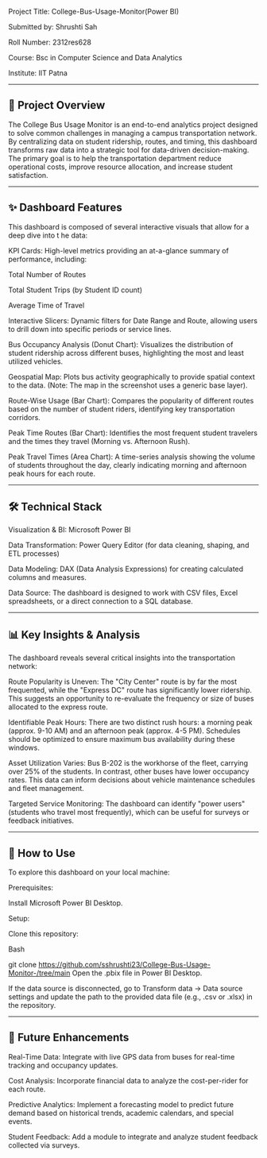 Project Title: College-Bus-Usage-Monitor(Power BI)

Submitted by: Shrushti Sah 

Roll Number: 2312res628  

Course: Bsc in Computer Science and Data Analytics

Institute: IIT Patna  

--------------------------------------------------------------------
🎯 Project Overview
--------------------------------------------------------------------
The College Bus Usage Monitor is an end-to-end analytics project designed to solve common challenges in managing a campus transportation network. By centralizing data on student ridership, routes, and timing, this dashboard transforms raw data into a strategic tool for data-driven decision-making. The primary goal is to help the transportation department reduce operational costs, improve resource allocation, and increase student satisfaction.


-------------------------------------------------------------------------------------------
✨ Dashboard Features
--------------------------------------------------------------------------------------
This dashboard is composed of several interactive visuals that allow for a deep dive into t
he data:

KPI Cards: High-level metrics providing an at-a-glance summary of performance, including:

Total Number of Routes

Total Student Trips (by Student ID count)

Average Time of Travel

Interactive Slicers: Dynamic filters for Date Range and Route, allowing users to drill down into specific periods or service lines.

Bus Occupancy Analysis (Donut Chart): Visualizes the distribution of student ridership across different buses, highlighting the most and least utilized vehicles.

Geospatial Map: Plots bus activity geographically to provide spatial context to the data. (Note: The map in the screenshot uses a generic base layer).

Route-Wise Usage (Bar Chart): Compares the popularity of different routes based on the number of student riders, identifying key transportation corridors.

Peak Time Routes (Bar Chart): Identifies the most frequent student travelers and the times they travel (Morning vs. Afternoon Rush).

Peak Travel Times (Area Chart): A time-series analysis showing the volume of students throughout the day, clearly indicating morning and afternoon peak hours for each route.


---------------------------------------------------------------------------------------------------------------------------
🛠️ Technical Stack
--------------------------------------------------------------------------------------------------------------------------------
Visualization & BI: Microsoft Power BI

Data Transformation: Power Query Editor (for data cleaning, shaping, and ETL processes)

Data Modeling: DAX (Data Analysis Expressions) for creating calculated columns and measures.

Data Source: The dashboard is designed to work with CSV files, Excel spreadsheets, or a direct connection to a SQL database.


------------------------------------------------------------------------------------------------------------------------------------------------------
📊 Key Insights & Analysis
-------------------------------------------------------------------------------------------------------------------------------------------------------------
The dashboard reveals several critical insights into the transportation network:

Route Popularity is Uneven: The "City Center" route is by far the most frequented, while the "Express DC" route has significantly lower ridership. This suggests an opportunity to re-evaluate the frequency or size of buses allocated to the express route.

Identifiable Peak Hours: There are two distinct rush hours: a morning peak (approx. 9-10 AM) and an afternoon peak (approx. 4-5 PM). Schedules should be optimized to ensure maximum bus availability during these windows.

Asset Utilization Varies: Bus B-202 is the workhorse of the fleet, carrying over 25% of the students. In contrast, other buses have lower occupancy rates. This data can inform decisions about vehicle maintenance schedules and fleet management.

Targeted Service Monitoring: The dashboard can identify "power users" (students who travel most frequently), which can be useful for surveys or feedback initiatives.

----------------------------------------------------------------------------------------------------------------------------------------------------------------------------
🚀 How to Use
------------------------------------------------------------------------------------------------------------------------------------------------------------------------------
To explore this dashboard on your local machine:

Prerequisites:

Install Microsoft Power BI Desktop.

Setup:

Clone this repository:

Bash

git clone https://github.com/sshrushti23/College-Bus-Usage-Monitor-/tree/main 
Open the .pbix file in Power BI Desktop.

If the data source is disconnected, go to Transform data -> Data source settings and update the path to the provided data file (e.g., .csv or .xlsx) in the repository.


---------------------------------------------------------------------------------------------------------------------------------------------------------
🔮 Future Enhancements
------------------------------------------------------------------------------------------------------------------------------------------------------------------
Real-Time Data: Integrate with live GPS data from buses for real-time tracking and occupancy updates.

Cost Analysis: Incorporate financial data to analyze the cost-per-rider for each route.

Predictive Analytics: Implement a forecasting model to predict future demand based on historical trends, academic calendars, and special events.

Student Feedback: Add a module to integrate and analyze student feedback collected via surveys.
